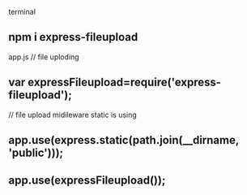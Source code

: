 
terminal
## npm i express-fileupload

app.js
// file uploding
## var expressFileupload=require('express-fileupload'); 

// file upload midileware static is using
## app.use(express.static(path.join(__dirname, 'public')));
## app.use(expressFileupload());